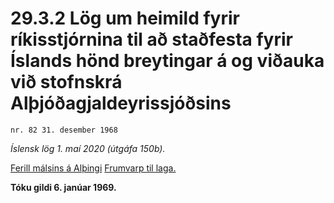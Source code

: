 # 29.3.2 Lög um heimild fyrir ríkisstjórnina til að staðfesta fyrir Íslands hönd breytingar á og viðauka við stofnskrá Alþjóðagjaldeyrissjóðsins

`nr. 82 31. desember 1968`

_Íslensk lög 1. maí 2020 (útgáfa 150b)._

[Ferill málsins á Alþingi](https://www.althingi.is/thingstorf/thingmalalistar-eftir-thingum/ferill/?ltg=89&mnr=22)
[Frumvarp til laga.](https://www.althingi.is/altext/89/s/pdf/0022.pdf)

**Tóku gildi 6. janúar 1969.**

